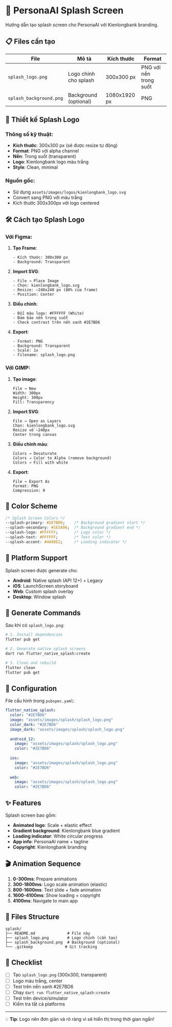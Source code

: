 # 🚀 PersonaAI Splash Screen

Hướng dẫn tạo splash screen cho PersonaAI với Kienlongbank branding.

## 📋 Files cần tạo

| File | Mô tả | Kích thước | Format |
|------|-------|------------|---------|
| `splash_logo.png` | Logo chính cho splash | 300x300 px | PNG với nền trong suốt |
| `splash_background.png` | Background (optional) | 1080x1920 px | PNG |

## 🎨 Thiết kế Splash Logo

### Thông số kỹ thuật:
- **Kích thước**: 300x300 px (sẽ được resize tự động)
- **Format**: PNG với alpha channel
- **Nền**: Trong suốt (transparent)
- **Logo**: Kienlongbank logo màu trắng
- **Style**: Clean, minimal

### Nguồn gốc:
- Sử dụng `assets/images/logos/kienlongbank_logo.svg`
- Convert sang PNG với màu trắng
- Kích thước 300x300px với logo centered

## 🛠️ Cách tạo Splash Logo

### Với Figma:

1. **Tạo Frame**:
   ```
   - Kích thước: 300x300 px
   - Background: Transparent
   ```

2. **Import SVG**:
   ```
   - File → Place Image
   - Chọn: kienlongbank_logo.svg
   - Resize: ~240x240 px (80% của frame)
   - Position: Center
   ```

3. **Điều chỉnh**:
   ```
   - Đổi màu logo: #FFFFFF (White)
   - Đảm bảo nền trong suốt
   - Check contrast trên nền xanh #2E7BD6
   ```

4. **Export**:
   ```
   - Format: PNG
   - Background: Transparent
   - Scale: 1x
   - Filename: splash_logo.png
   ```

### Với GIMP:

1. **Tạo image**:
   ```
   File → New
   Width: 300px
   Height: 300px
   Fill: Transparency
   ```

2. **Import SVG**:
   ```
   File → Open as Layers
   Chọn: kienlongbank_logo.svg
   Resize về ~240px
   Center trong canvas
   ```

3. **Điều chỉnh màu**:
   ```
   Colors → Desaturate
   Colors → Color to Alpha (remove background)
   Colors → Fill with white
   ```

4. **Export**:
   ```
   File → Export As
   Format: PNG
   Compression: 9
   ```

## 🎯 Color Scheme

```css
/* Splash Screen Colors */
--splash-primary: #2E7BD6;    /* Background gradient start */
--splash-secondary: #1E5A96;  /* Background gradient end */
--splash-logo: #FFFFFF;       /* Logo color */
--splash-text: #FFFFFF;       /* Text color */
--splash-accent: #4A90E2;     /* Loading indicator */
```

## 📱 Platform Support

Splash screen được generate cho:

- **Android**: Native splash (API 12+) + Legacy
- **iOS**: LaunchScreen.storyboard
- **Web**: Custom splash overlay
- **Desktop**: Window splash

## 🚀 Generate Commands

Sau khi có `splash_logo.png`:

```bash
# 1. Install dependencies
flutter pub get

# 2. Generate native splash screens
dart run flutter_native_splash:create

# 3. Clean and rebuild
flutter clean
flutter pub get
```

## 🔧 Configuration

File cấu hình trong `pubspec.yaml`:

```yaml
flutter_native_splash:
  color: "#2E7BD6"
  image: "assets/images/splash/splash_logo.png"
  color_dark: "#2E7BD6"
  image_dark: "assets/images/splash/splash_logo.png"
  
  android_12:
    image: "assets/images/splash/splash_logo.png"
    color: "#2E7BD6"
    
  ios:
    image: "assets/images/splash/splash_logo.png"
    color: "#2E7BD6"
    
  web:
    image: "assets/images/splash/splash_logo.png"
    color: "#2E7BD6"
```

## ✨ Features

Splash screen bao gồm:

- **Animated logo**: Scale + elastic effect
- **Gradient background**: Kienlongbank blue gradient
- **Loading indicator**: White circular progress
- **App info**: PersonaAI name + tagline
- **Copyright**: Kienlongbank branding

## 🎬 Animation Sequence

1. **0-300ms**: Prepare animations
2. **300-1800ms**: Logo scale animation (elastic)
3. **800-1600ms**: Text slide + fade animation
4. **1600-4100ms**: Show loading + copyright
5. **4100ms**: Navigate to main app

## 📄 Files Structure

```
splash/
├── README.md              # File này
├── splash_logo.png        # Logo chính (cần tạo)
├── splash_background.png  # Background (optional)
└── .gitkeep              # Git tracking
```

## 🎯 Checklist

- [ ] Tạo `splash_logo.png` (300x300, transparent)
- [ ] Logo màu trắng, center
- [ ] Test trên nền xanh #2E7BD6
- [ ] Chạy `dart run flutter_native_splash:create`
- [ ] Test trên device/simulator
- [ ] Kiểm tra tất cả platforms

---

💡 **Tip**: Logo nên đơn giản và rõ ràng vì sẽ hiển thị trong thời gian ngắn! 
